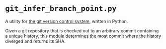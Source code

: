 # `git_infer_branch_point.py`

A utility for [the git version control system](https://git-scm.com/), written
in Python.

Given a git repository that is checked out to an arbitrary commit containing
a unique history, this module determines the most commit where the history
diverged and returns its SHA.
